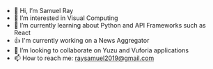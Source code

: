 - 👋 Hi, I’m Samuel Ray
- 👀 I’m interested in Visual Computing
- 🌱 I’m currently learning about Python and API Frameworks such as React
- 👍 I'm currently working on a News Aggregator
- 💞️ I’m looking to collaborate on Yuzu and Vuforia applications
- 📫 How to reach me: raysamuel2019@gmail.com
